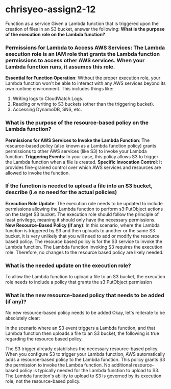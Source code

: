 # chrisyeo-assign2-12
Function as a service
Given a Lambda function that is triggered upon the creation of files in an S3 bucket, answer the following:
**What is the purpose of the execution role on the Lambda function?**

### **Permissions for Lambda to Access AWS Services**: The Lambda execution role is an IAM role that grants the Lambda function permissions to access other AWS services. When your Lambda function runs, it assumes this role.
**Essential for Function Operation**: Without the proper execution role, your Lambda function won't be able to interact with any AWS services beyond its own runtime environment. This includes things like:
1. Writing logs to CloudWatch Logs.
2. Reading or writing to S3 buckets (other than the triggering bucket).
3. Accessing DynamoDB, SNS, etc.

### **What is the purpose of the resource-based policy on the Lambda function?**
**Permissions for AWS Services to Invoke the Lambda Function**: The resource-based policy (also known as a Lambda function policy) grants permissions to other AWS services (like S3) to invoke your Lambda function.
**Triggering Events**: In your case, this policy allows S3 to trigger the Lambda function when a file is created.
**Specific Invocation Control**: It provides fine-grained control over which AWS services and resources are allowed to invoke the function.

### **If the function is needed to upload a file into an S3 bucket, describe (i.e no need for the actual policies)**
**Execution Role Update**:
The execution role needs to be updated to include permissions allowing the Lambda function to perform s3:PutObject actions on the target S3 bucket.
The execution role should follow the principle of least privilege, meaning it should only have the necessary permissions.
**New Resource-Based Policy (if any)**:
In this scenario, where the Lambda function is triggered by S3 and then uploads to another or the same S3 bucket, it is very unlikely that you will need to add or modify the resource based policy. The resource based policy is for the S3 service to invoke the Lambda function. The Lambda function invoking S3 requires the execution role. Therefore, no changes to the resource based policy are likely needed.

### **What is the needed update on the execution role**?
To allow the Lambda function to upload a file to an S3 bucket, the execution role needs to include a policy that grants the s3:PutObject permission

### **What is the new resource-based policy that needs to be added (if any)**?
 No new resource-based policy needs to be added
 Okay, let's reiterate to be absolutely clear:

In the scenario where an S3 event triggers a Lambda function, and that Lambda function then uploads a file to an S3 bucket, the following is true regarding the resource based policy.

The S3 trigger already establishes the necessary resource-based policy. When you configure S3 to trigger your Lambda function, AWS automatically adds a resource-based policy to the Lambda function. This policy grants S3 the permission to invoke the Lambda function.
No additional resource-based policy is typically needed for the Lambda function to upload to S3. The Lambda function's ability to upload to S3 is governed by its execution role, not the resource-based policy.
